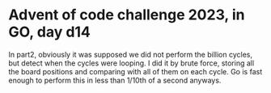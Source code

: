 # Advent of code challenge 2023, in GO, day d14

In part2, obviously it was supposed we did not perform the billion cycles, but detect when the cycles were looping. I did it by brute force, storing all the board positions and comparing with all of them on each cycle. Go is fast enough to perform this in less than 1/10th of a second anyways.
